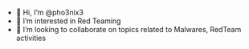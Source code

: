 - 👋 Hi, I’m @pho3nix3
- 👀 I’m interested in Red Teaming
- 💞️ I’m looking to collaborate on topics related to Malwares, RedTeam activities

<!---
pho3nix3/pho3nix3 is a ✨ special ✨ repository because its `README.md` (this file) appears on your GitHub profile.
You can click the Preview link to take a look at your changes.
--->
